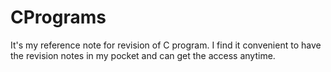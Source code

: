 # CPrograms

It's my reference note for revision of C program.
I find it convenient to have the revision notes in my pocket
and can get the access anytime.